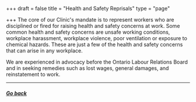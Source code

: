 +++
draft = false
title = "Health and Safety Reprisals"
type = "page"

+++
The core of our Clinic's mandate is to represent workers who are disciplined or fired for raising health and safety concerns at work. Some common health and safety concerns are unsafe working conditions, workplace harassment, workplace violence, poor ventilation or exposure to chemical hazards. These are just a few of the health and safety concerns that can arise in any workplace.

We are experienced in advocacy before the Ontario Labour Relations Board and in seeking remedies such as lost wages, general damages, and reinstatement to work.

* * *

##### [Go back](/features/services/unlawful-dismissals/)